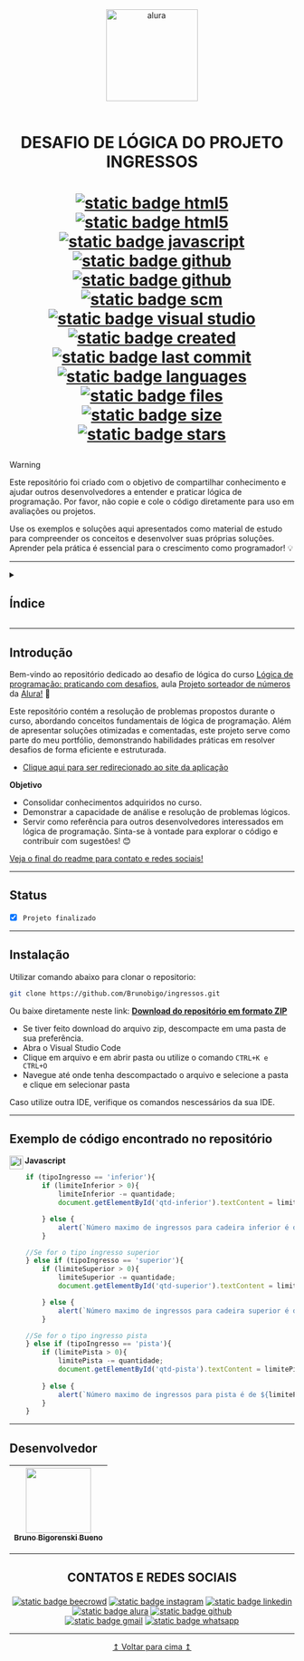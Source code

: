 
<div align="center">

  <img src="https://cursos.alura.com.br/assets/images/logos/logo-alura.svg" alt="alura" title="alura" width="162">

  </br>
  </br>

</div>

<h1 align="center">
  
  DESAFIO DE LÓGICA DO PROJETO INGRESSOS

</h1>

<h1 align="center">

  <a href="https://www.w3schools.com/html/"><img src="https://img.shields.io/badge/HTML5-white?style=flat&logo=html5&logoColor=white&labelColor=%23E34F26&color=%23E34F26" alt="static badge html5"/></a>
  <a href="https://www.w3schools.com/Css/"><img src="https://img.shields.io/badge/CSS3-white?style=flat&logo=css3&logoColor=white&labelColor=%231572B6&color=%231572B6" alt="static badge html5"/></a>
  <a href="https://developer.mozilla.org/pt-BR/docs/Web/JavaScript/Guide/Introduction"><img src="https://img.shields.io/badge/JavaScript-white?style=flat&logo=javascript&logoColor=white&labelColor=%23cba417&color=%23cba417" alt="static badge javascript"/></a>
  <a href="https://nodejs.org/pt"><img src="https://img.shields.io/badge/Node.js-white?style=flat&logo=node.js&logoColor=white&labelColor=%235FA04E&color=%235FA04E" alt="static badge github"/></a>
  <a href="https://github.com"><img src="https://img.shields.io/badge/Github-white?style=flat&logo=github&logoColor=white&labelColor=%23181717&color=%23181717" alt="static badge github"/></a>
  <a href="https://git-scm.com/"><img src="https://img.shields.io/badge/Git-white?style=flat&logo=git&logoColor=white&labelColor=%23F05032&color=%23F05032" alt="static badge scm"/></a>
  <a href="https://code.visualstudio.com/"><img src="https://img.shields.io/badge/VSCode-white?style=flat&logo=vscode&logoColor=white&color=%230078d4" alt="static badge visual studio"/></a>
  </br>
  <a href="https://github.com/Brunobigo/jogo-do-numero-secreto-js"><img src="https://img.shields.io/github/created-at/Brunobigo/ingressos" alt="static badge created"/></a>
  <a href="https://github.com/Brunobigo/jogo-do-numero-secreto-js"><img src="https://img.shields.io/github/last-commit/Brunobigo/ingressos" alt="static badge last commit"/></a>
  <a href="https://github.com/Brunobigo/jogo-do-numero-secreto-js"><img src="https://img.shields.io/github/languages/count/Brunobigo/ingressos" alt="static badge languages"/></a>
  <a href="https://github.com/Brunobigo/jogo-do-numero-secreto-js"><img src="https://img.shields.io/github/directory-file-count/Brunobigo/ingressos" alt="static badge files"/></a>
  <a href="https://github.com/Brunobigo/jogo-do-numero-secreto-js"><img src="https://img.shields.io/github/repo-size/Brunobigo/ingressos" alt="static badge size"/></a>
  <a href="https://github.com/Brunobigo/jogo-do-numero-secreto-js"><img src="https://img.shields.io/github/stars/Brunobigo/ingressos?style=flat" alt="static badge stars"/></a>
  
</h1>

> [!WARNING]
> Este repositório foi criado com o objetivo de compartilhar conhecimento e ajudar outros desenvolvedores a entender e praticar lógica de programação. Por favor, não copie e cole o código diretamente para uso em avaliações ou projetos.
> 
> Use os exemplos e soluções aqui apresentados como material de estudo para compreender os conceitos e desenvolver suas próprias soluções. Aprender pela prática é essencial para o crescimento como programador! 💡

---

<details>

<summary><h2>Índice</h2></summary>

- [Título](#DESAFIO-DE-LÓGICA-DO-INGRESSOS)
- [Introdução](#Introdução)
- [Status](#Status)
- [Como se localizar no repositório](#Como-se-localizar-no-repositório)
- [Instalação](#Instalação)
- [Exemplo de código encontrado no repositório](#Exemplo-de-código-encontrado-no-repositório)
- [Desenvolvedor](#Desenvolvedor)
- [Contatos e redes sociais](#CONTATOS-E-REDES-SOCIAIS)

</details>

---

## Introdução

Bem-vindo ao repositório dedicado ao desafio de lógica do curso [Lógica de programação: praticando com desafios](https://cursos.alura.com.br/course/logica-programacao-praticando-desafios), aula [Projeto sorteador de números](https://cursos.alura.com.br/course/logica-programacao-praticando-desafios/task/139830) da [Alura!](https://www.alura.com.br) 🚀

Este repositório contém a resolução de problemas propostos durante o curso, abordando conceitos fundamentais de lógica de programação. Além de apresentar soluções otimizadas e comentadas, este projeto serve como parte do meu portfólio, demonstrando habilidades práticas em resolver desafios de forma eficiente e estruturada.

- [Clique aqui para ser redirecionado ao site da aplicação](https://ingressos-teal.vercel.app/)

**Objetivo**
- Consolidar conhecimentos adquiridos no curso.
- Demonstrar a capacidade de análise e resolução de problemas lógicos.
- Servir como referência para outros desenvolvedores interessados em lógica de programação.
Sinta-se à vontade para explorar o código e contribuir com sugestões! 😊 </br>

[Veja o final do readme para contato e redes sociais!](#CONTATOS-E-REDES-SOCIAIS)
  
---

## Status

- [x] `Projeto finalizado`

---

## Instalação

Utilizar comando abaixo para clonar o repositorio:

```bash
git clone https://github.com/Brunobigo/ingressos.git
```

Ou baixe diretamente neste link: [**Download do repositório em formato ZIP**](https://github.com/Brunobigo/ingressos/archive/refs/heads/main.zip)

- Se tiver feito download do arquivo zip, descompacte em uma pasta de sua preferência.
- Abra o Visual Studio Code
- Clique em arquivo e em abrir pasta ou utilize o comando `CTRL+K e CTRL+O`
- Navegue até onde tenha descompactado o arquivo e selecione a pasta e clique em selecionar pasta

Caso utilize outra IDE, verifique os comandos nescessários da sua IDE.

---

## Exemplo de código encontrado no repositório 

**Javascript** <img src="https://cdn.simpleicons.org/javascript/000/F7DF1E" alt="logo JavaScript" align=left width=24>

```js
    if (tipoIngresso == 'inferior'){
        if (limiteInferior > 0){              
            limiteInferior -= quantidade;
            document.getElementById('qtd-inferior').textContent = limiteInferior;

        } else {
            alert(`Número maximo de ingressos para cadeira inferior é de ${limiteInferior}`)
        }

    //Se for o tipo ingresso superior
    } else if (tipoIngresso == 'superior'){
        if (limiteSuperior > 0){              
            limiteSuperior -= quantidade;
            document.getElementById('qtd-superior').textContent = limiteSuperior;

        } else {
            alert(`Número maximo de ingressos para cadeira superior é de ${limiteSuperior}`)
        }

    //Se for o tipo ingresso pista
    } else if (tipoIngresso == 'pista'){
        if (limitePista > 0){              
            limitePista -= quantidade;
            document.getElementById('qtd-pista').textContent = limitePista;
        
        } else {
            alert(`Número maximo de ingressos para pista é de ${limitePista}`)
        }
    } 

```

---

## Desenvolvedor

| [<img loading="lazy" src="https://avatars.githubusercontent.com/u/61289159?v=4" width=115><br><sub>Bruno Bigorenski Bueno</sub>](https://github.com/Brunobigo) |
| :---: |

---

<h2 align="center">
  
  CONTATOS E REDES SOCIAIS
  
</h2>

<!-- Badges com links e informações de contato -->
<div align="center">
  
  <a href="https://judge.beecrowd.com/pt/profile/588185"><img src="https://img.shields.io/badge/Beecrowd-588185-white?style=flat&logoColor=white&logo=beecrowd&labelColor=%235b5b5b&color=%23793197" alt="static badge beecrowd"/></a>
  <a href="https://www.instagram.com/brunointrat"><img src="https://img.shields.io/badge/Instagram-brunointrat-white?style=flat&logoColor=white&logo=instagram&labelColor=%235b5b5b&color=%23E4405F" alt="static badge instagram"/></a>
  <a href="https://www.linkedin.com/in/bruno-bigo-bueno"><img src="https://img.shields.io/badge/LinkedIn-bruno%20bigo%20bueno-white?style=flat&logoColor=white&logo=linkedin&labelColor=%235b5b5b&color=%230A66C2" alt="static badge linkedin"/></a>
  <a href="https://cursos.alura.com.br/user/brunobigo"><img src="https://img.shields.io/badge/Alura-brunobigo-white?style=flat&logoColor=white&logo=alura&labelColor=%235b5b5b&color=%23051d3b" alt="static badge alura"/></a>
  <a href="https://github.com/Brunobigo"><img src="https://img.shields.io/badge/Github-Brunobigo-white?style=flat&logoColor=white&logo=github&labelColor=%235b5b5b&color=%23181717" alt="static badge github"/></a>  
  <a href="mailto:contato@intratechinfo@gmail.com"><img src="https://img.shields.io/badge/Gmail-intratechinfo%40gmail.com-white?logo=gmail&logoColor=white&labelColor=%235b5b5b&color=%23EA4335" alt="static badge gmail"/></a>
  <a href="https://wa.me/5551981730137"><img src="https://img.shields.io/badge/Whatsapp-5551981730137-white?style=flat&logoColor=white&logo=whatsapp&labelColor=%235b5b5b&color=%2325D366" alt="static badge whatsapp"/></a>
  
</div>

---

<div align="center">
  <a href="#DESAFIO-DE-LÓGICA-DO-INGRESSOS">
    &#x21A5; <span >Voltar para cima </span> &#x21A5;
  </a>
</div>
